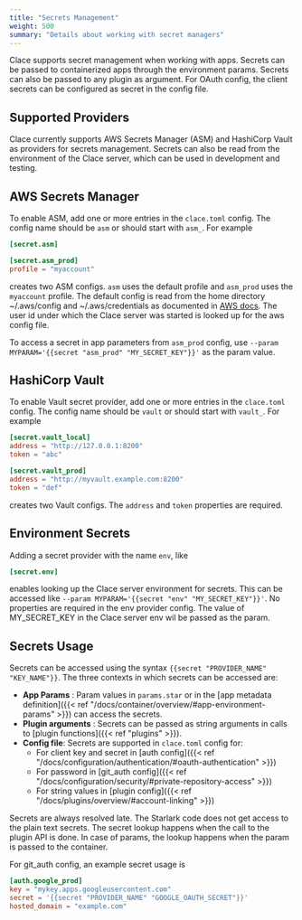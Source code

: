 ```yaml
---
title: "Secrets Management"
weight: 500
summary: "Details about working with secret managers"
---
```


Clace supports secret management when working with apps. Secrets can be passed to containerized apps through the environment params. Secrets can also be passed to any plugin as argument. For OAuth config, the client secrets can be configured as secret in the config file.

## Supported Providers

Clace currently supports AWS Secrets Manager (ASM) and HashiCorp Vault as providers for secrets management. Secrets can also be read from the environment of the Clace server, which can be used in development and testing.

## AWS Secrets Manager

To enable ASM, add one or more entries in the `clace.toml` config. The config name should be `asm` or should start with `asm_`. For example

```toml {filename="clace.toml"}
[secret.asm]

[secret.asm_prod]
profile = "myaccount"

```

creates two ASM configs. `asm` uses the default profile and `asm_prod` uses the `myaccount` profile. The default config is read from the home directory ~/.aws/config and ~/.aws/credentials as documented in [AWS docs](https://docs.aws.amazon.com/sdkref/latest/guide/file-location.html). The user id under which the Clace server was started is looked up for the aws config file.

To access a secret in app parameters from `asm_prod` config, use `--param MYPARAM='{{secret "asm_prod" "MY_SECRET_KEY"}}'` as the param value.

## HashiCorp Vault

To enable Vault secret provider, add one or more entries in the `clace.toml` config. The config name should be `vault` or should start with `vault_`. For example

```toml {filename="clace.toml"}
[secret.vault_local]
address = "http://127.0.0.1:8200"
token = "abc"

[secret.vault_prod]
address = "http://myvault.example.com:8200"
token = "def"
```

creates two Vault configs. The `address` and `token` properties are required.

## Environment Secrets

Adding a secret provider with the name `env`, like

```toml {filename="clace.toml"}
[secret.env]
```

enables looking up the Clace server environment for secrets. This can be accessed like `--param MYPARAM='{{secret "env" "MY_SECRET_KEY"}}'`. No properties are required in the env provider config. The value of MY_SECRET_KEY in the Clace server env wil be passed as the param.

## Secrets Usage

Secrets can be accessed using the syntax `{{secret "PROVIDER_NAME" "KEY_NAME"}}`. The three contexts in which secrets can be accessed are:

- **App Params** : Param values in `params.star` or in the [app metadata definition]({{< ref "/docs/container/overview/#app-environment-params" >}}) can access the secrets.
- **Plugin arguments** : Secrets can be passed as string arguments in calls to [plugin functions]({{< ref "plugins" >}}).
- **Config file**: Secrets are supported in `clace.toml` config for:
  - For client key and secret in [auth config]({{< ref "/docs/configuration/authentication/#oauth-authentication" >}})
  - For password in [git_auth config]({{< ref "/docs/configuration/security/#private-repository-access" >}})
  - For string values in [plugin config]({{< ref "/docs/plugins/overview/#account-linking" >}})

Secrets are always resolved late. The Starlark code does not get access to the plain text secrets. The secret lookup happens when the call to the plugin API is done. In case of params, the lookup happens when the param is passed to the container.

For git_auth config, an example secret usage is

```toml {filename="clace.toml"}
[auth.google_prod]
key = "mykey.apps.googleusercontent.com"
secret = '{{secret "PROVIDER_NAME" "GOOGLE_OAUTH_SECRET"}}'
hosted_domain = "example.com"
```
